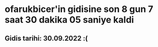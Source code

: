 # ofarukbicer'in gidisine son 8 gun 7 saat 30 dakika 05 saniye kaldi

## Gidis tarihi: 30.09.2022 :(